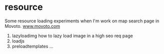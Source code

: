 # resource
Some resource loading experiments when I'm work on map search page in Movoto.
www.movoto.com

1. lazyloadimg
  how to lazy load image in a high seo req page
2. loadjs
3. preloadtemplates
...
